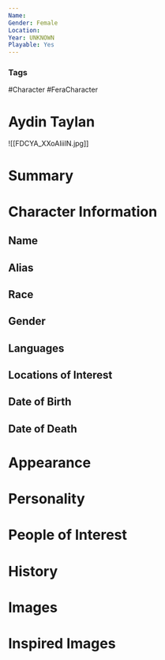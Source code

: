 ```yaml
---
Name: 
Gender: Female
Location: 
Year: UNKNOWN
Playable: Yes
---
```


### Tags
#Character #FeraCharacter 

# Aydin Taylan
![[FDCYA_XXoAIiilN.jpg]]

# Summary


# Character Information

## Name

## Alias

## Race

## Gender

## Languages

## Locations of Interest

## Date of Birth

## Date of Death

# Appearance

# Personality

# People of Interest

# History

# Images

# Inspired Images
